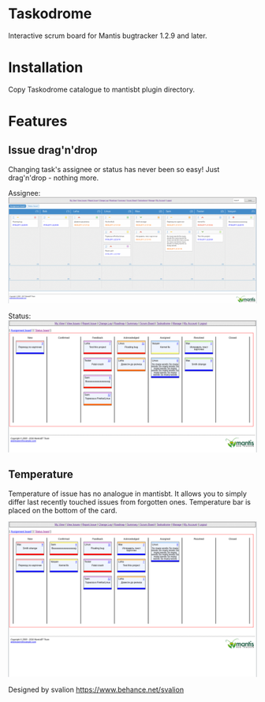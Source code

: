 # Taskodrome
Interactive scrum board for Mantis bugtracker 1.2.9 and later.

# Installation
Copy Taskodrome catalogue to mantisbt plugin directory.

# Features
## Issue drag'n'drop
Changing task's assignee or status has never been so easy! Just drag'n'drop - nothing more.

Assignee:
![assignee](Screenshots/assignee.gif)

Status:
![status](Screenshots/status.gif)

## Temperature
Temperature of issue has no analogue in mantisbt. It allows you to simply differ last recently touched issues from forgotten ones. Temperature bar is placed on the bottom of the card.

![tempr](Screenshots/temperature.gif)

Designed by svalion https://www.behance.net/svalion
